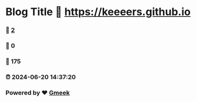 # Blog Title :link: https://keeeers.github.io 
### :page_facing_up: [2](https://keeeers.github.io/tag.html) 
### :speech_balloon: 0 
### :hibiscus: 175 
### :alarm_clock: 2024-06-20 14:37:20 
### Powered by :heart: [Gmeek](https://github.com/Meekdai/Gmeek)
